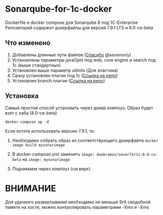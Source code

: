 # Sonarqube-for-1c-docker
Dockerfile и docker compose для Sonarqube 8 под 1C-Enterprise
Репозиторий содержит докерфайлы для версий 7.9.1 LTS и 8.0-ce-beta


## Что изменено
1. Добавлены длинные пути файлов ([Спасибо](https://github.com/asosnoviy/sonarqube "Спасибо") @asosnoviy)
2. Установлены параметры javaOpts под web, core engine и search под 1с (выше стандартных)
3. Установлен выше параметр ulimits (Для эластика)
4. Сразу установлен плагин под 1с ([Ссылка на репо](https://github.com/1c-syntax/sonar-bsl-plugin-community "Ссылка на репо")) 
5. Установлен branch плагин ([Ссылка на репо](https://github.com/mc1arke/sonarqube-community-branch-plugin "Ссылка на репо")) 

## Установка
Самый простой способ установить через докер компоуз. Образ будет взят с хаба (8.0-ce-beta)

```docker-compose up -d```

Если хотите использовать версию 7.9.1, то:
1. Необходимо собрать образ из соответствующего докерфайла
```docker image build mysonarimage```

2. В docker-compose.yml заменить 
```image: daabramov/sonarfor1c:8.0-ce-beta``` на ```image: mysonarimage```

3. Поднимаем через компоуз (см верх)

# ВНИМАНИЕ
Для удачного развертывания необходимо не меньше 6гб сводобной памяти на хосте, можно контролировать параметрами -Xmx и -Xms
